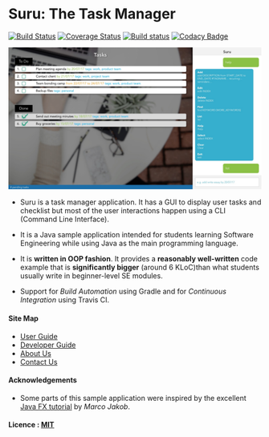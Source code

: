 <!-- @@author A0138664W -->
# Suru: The Task Manager

[![Build Status](https://travis-ci.org/CS2103JAN2017-W09-B3/main.svg?branch=master)](https://travis-ci.org/CS2103JAN2017-W09-B3/main)
[![Coverage Status](https://coveralls.io/repos/github/CS2103JAN2017-W09-B3/main/badge.svg?branch=master)](https://coveralls.io/github/CS2103JAN2017-W09-B3/main?branch=master)
[![Build status](https://ci.appveyor.com/api/projects/status/7vf90ll03qoahvb4/branch/master?svg=true)](https://ci.appveyor.com/project/mustaqiimuhar/main/branch/master)
[![Codacy Badge](https://api.codacy.com/project/badge/Grade/24eeab7e4e534007b9db95e231ee9915)](https://www.codacy.com/app/mustaqiimuhar/main?utm_source=github.com&amp;utm_medium=referral&amp;utm_content=CS2103JAN2017-W09-B3/main&amp;utm_campaign=Badge_Grade)

<!-- @@author A0139938L -->
<img src="docs/images/Ui.jpg" width="600"><br>

<!-- @@author A0138664W -->
* Suru is a task manager application. It has a GUI to display user tasks and checklist but most of the user interactions
  happen using a CLI (Command Line Interface).
* It is a Java sample application intended for students learning Software Engineering while using Java as
  the main programming language.
* It is **written in OOP fashion**. It provides a **reasonably well-written** code example that is
  **significantly bigger** (around 6 KLoC)than what students usually write in beginner-level SE modules.

* Support for *Build Automation* using Gradle and for *Continuous Integration* using Travis CI.


#### Site Map
* [User Guide](docs/UserGuide.md)
* [Developer Guide](docs/DeveloperGuide.md)
* [About Us](docs/AboutUs.md)
* [Contact Us](docs/ContactUs.md)


#### Acknowledgements

* Some parts of this sample application were inspired by the excellent
  [Java FX tutorial](http://code.makery.ch/library/javafx-8-tutorial/) by *Marco Jakob*.


#### Licence : [MIT](LICENSE)
